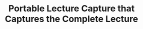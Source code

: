 ---
title: Portable Lecture Capture that Captures the Complete Lecture
authors: Paul E. Dickson, Chris Kondrat, Ryan B. Szeto, W. Richards Adrion, Tung T. Pham, Tim D. Richards
venue: IEEE International Workshop on Multimedia Technologies for E-Learning
year: 2015
id: mtel-paol-15
---